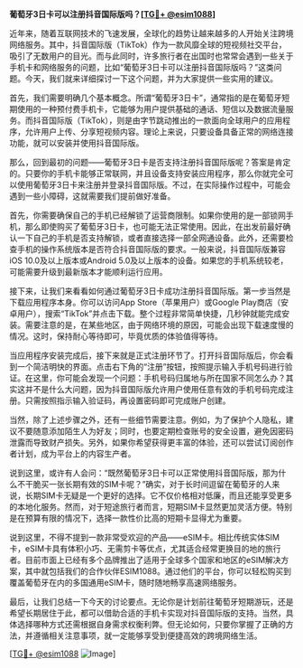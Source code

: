 **葡萄牙3日卡可以注册抖音国际版吗？[[TG💪+ @esim1088](https://t.me/s/esim1088)]**

近年来，随着互联网技术的飞速发展，全球化的趋势让越来越多的人开始关注跨境网络服务。其中，抖音国际版（TikTok）作为一款风靡全球的短视频社交平台，吸引了无数用户的目光。而与此同时，许多旅行者在出国时也常常会遇到一些关于手机卡和网络服务的问题，比如“葡萄牙3日卡可以注册抖音国际版吗？”这类问题。今天，我们就来详细探讨一下这个问题，并为大家提供一些实用的建议。

首先，我们需要明确几个基本概念。所谓“葡萄牙3日卡”，通常指的是在葡萄牙短期使用的一种预付费手机卡，它能够为用户提供基础的通话、短信以及数据流量服务。而抖音国际版（TikTok），则是由字节跳动推出的一款面向全球用户的应用程序，允许用户上传、分享短视频内容。理论上来说，只要设备具备正常的网络连接功能，就可以安装并使用抖音国际版。

那么，回到最初的问题——葡萄牙3日卡是否支持注册抖音国际版呢？答案是肯定的。只要你的手机卡能够正常联网，并且设备支持安装应用程序，那么你就完全可以使用葡萄牙3日卡来注册并登录抖音国际版。不过，在实际操作过程中，可能会遇到一些小障碍，这就需要我们提前做好准备。

首先，你需要确保自己的手机已经解锁了运营商限制。如果你使用的是一部锁网手机，那么即使购买了葡萄牙3日卡，也可能无法正常使用。因此，在出发前最好确认一下自己的手机是否支持解锁，或者直接选择一部全网通设备。此外，还需要检查手机的操作系统版本是否符合抖音国际版的要求。一般来说，抖音国际版兼容iOS 10.0及以上版本或Android 5.0及以上版本的设备。如果您的手机系统较老，可能需要升级到最新版本才能顺利运行应用。

接下来，让我们来看看如何通过葡萄牙3日卡成功注册抖音国际版。第一步当然是下载应用程序本身。你可以访问App Store（苹果用户）或Google Play商店（安卓用户），搜索“TikTok”并点击下载。整个过程非常简单快捷，几秒钟就能完成安装。需要注意的是，在某些地区，由于网络环境的原因，可能会出现下载速度慢的情况。这时，保持耐心等待即可，毕竟优质的体验值得等待。

当应用程序安装完成后，接下来就是正式注册环节了。打开抖音国际版后，你会看到一个简洁明快的界面。点击右下角的“注册”按钮，按照提示输入手机号码进行验证。在这里，你可能会发现一个问题：手机号码归属地与所在国家不同怎么办？其实这并不是什么大问题，因为抖音国际版允许用户使用任意有效的手机号码完成注册。只需按照指示输入验证码，再设置密码即可完成账户创建。

当然，除了上述步骤之外，还有一些细节需要注意。例如，为了保护个人隐私，建议不要随意添加陌生人为好友；同时，也要定期检查账号的安全设置，避免因密码泄露而导致财产损失。另外，如果你希望获得更丰富的体验，还可以尝试订阅创作者计划，成为平台上的内容生产者。

说到这里，或许有人会问：“既然葡萄牙3日卡可以正常使用抖音国际版，那为什么不干脆买一张长期有效的SIM卡呢？”确实，对于长时间逗留在葡萄牙的人来说，长期SIM卡无疑是一个更好的选择。它不仅价格相对低廉，而且还能享受更多的本地化服务。然而，对于短途旅行者而言，短期SIM卡显然更加灵活方便。特别是在预算有限的情况下，选择一款性价比高的短期卡显得尤为重要。

说到这里，不得不提到一款非常受欢迎的产品——eSIM卡。相比传统实体SIM卡，eSIM卡具有体积小巧、无需剪卡等优点，尤其适合经常更换目的地的旅行者。目前市面上已经有多个品牌推出了适用于全球多个国家和地区的eSIM解决方案，其中就包括我们的合作伙伴ESIM1088。通过他们的平台，你可以轻松购买到覆盖葡萄牙在内的多国通用eSIM卡，随时随地畅享高速网络服务。

最后，让我们总结一下今天的讨论要点。无论你是计划前往葡萄牙短期游玩，还是希望长期居住于此，都可以借助合适的手机卡实现对抖音国际版的支持。当然，具体选择哪种方式还需根据自身需求权衡利弊。但无论如何，只要你掌握了正确的方法，并遵循相关注意事项，就一定能够享受到便捷高效的跨境网络生活。

[[TG💪+ @esim1088](https://t.me/s/esim1088) ![Image](https://i.postimg.cc/4NQfJmqS/Snipaste-2025-05-13-00-14-12.png)]